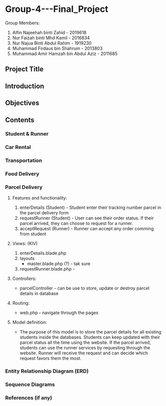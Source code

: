 # Group-4---Final_Project
Group Members:
1. Alfin Najeehah binti Zahid           - 2019618
2. Nur Faizah binti Mhd Kamil           - 2016834
3. Nur Najua Binti Abdul Rahim          - 1919230
4. Muhammad Firdaus bin Shahrum         - 2013803
5. Muhammad Amir Hamzah bin Abdul Aziz  - 2011685

## Project Title

## Introduction

## Objectives

## Contents

### Student & Runner

### Car Rental

### Transportation

### Food Delivery

### Parcel Delivery
1) Features and functionality: 
      1. enterDetails (Student) - Student enter their tracking number parcel in the parcel delivery form
      2. requestRunner (Student) - User can see their order status. If their parcel arrived, they can choose to request for a runner.
      3. acceptRequest (Runner) - Runner can accept any order comming from student
  
2) Views: (KIV)
      1. enterDetails.blade.php
      2. layouts
            * master.blade.php (?) - tak sure
      3. requestRunner.blade.php - 

3) Controllers: 
      * parcelController - can be use to store, update or destroy parcel details in database

4) Routing:
      * web.php - navigate through the pages 
5) Model definition:   
      * The purpose of this model is to store the parcel details for all existing students inside the databases. Students can keep updated with their parcel status all the time using the website. If the parcel arrived, students can use the runner services by requesting through the website. Runner will receive the request and can decide which request favors them the most.

### Entity Relationship Diagram (ERD) 

### Sequence Diagrams

### References (if any)


